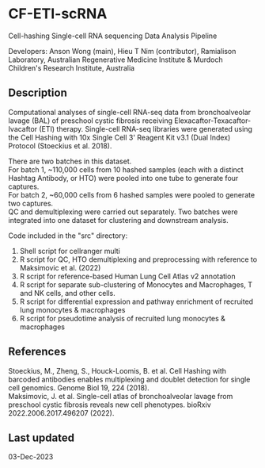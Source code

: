 # CF-ETI-scRNA
Cell-hashing Single-cell RNA sequencing Data Analysis Pipeline

Developers: Anson Wong (main), Hieu T Nim (contributor), Ramialison Laboratory, Australian Regenerative Medicine Institute & Murdoch Children's Research Institute, Australia  

## Description
Computational analyses of single-cell RNA-seq data from bronchoalveolar lavage (BAL) of preschool cystic fibrosis receiving Elexacaftor-Texacaftor-Ivacaftor (ETI) therapy.
Single-cell RNA-seq libraries were generated using the Cell Hashing with 10x Single Cell 3' Reagent Kit v3.1 (Dual Index) Protocol (Stoeckius et al. 2018).  
  
There are two batches in this dataset.  
For batch 1, ~110,000 cells from 10 hashed samples (each with a distinct Hashtag Antibody, or HTO) were pooled into one tube to generate four captures.  
For batch 2, ~60,000 cells from 6 hashed samples were pooled to generate two captures.  
QC and demultiplexing were carried out separately. Two batches were integrated into one dataset for clustering and downstream analysis.  
  
Code included in the "src" directory:  
1. Shell script for cellranger multi  
2. R script for QC, HTO demultiplexing and preprocessing with reference to Maksimovic et al. (2022)
3. R script for reference-based Human Lung Cell Atlas v2 annotation
4. R script for separate sub-clustering of Monocytes and Macrophages, T and NK cells, and other cells.
5. R script for differential expression and pathway enrichment of recruited lung monocytes & macrophages
6. R script for pseudotime analysis of recruited lung monocytes & macrophages  

## References
Stoeckius, M., Zheng, S., Houck-Loomis, B. et al. Cell Hashing with barcoded antibodies enables multiplexing and doublet detection for single cell genomics. Genome Biol 19, 224 (2018).  
Maksimovic, J. et al. Single-cell atlas of bronchoalveolar lavage from preschool cystic fibrosis reveals new cell phenotypes. bioRxiv 2022.2006.2017.496207 (2022).

## Last updated
03-Dec-2023
